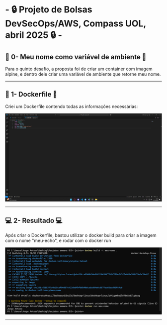 # - 🔒 Projeto de Bolsas DevSecOps/AWS,  Compass UOL, abril 2025 🔒 -

## 👾 0- Meu nome como variável de ambiente 👾
Para o quinto desafio, a proposta foi de criar um container com imagem alpine, e dentro dele criar uma variável de ambiente que retorne meu nome.
    
---
## 🐋 1- Dockerfile 🐋
Criei um Dockerfile contendo todas as informações necessárias:  

![Primeiro print](/Desafios/Prints/5.1.png)  

---
## 💻 2- Resultado 💻
Após criar o Dockerfile, bastou utilizar o docker build para criar a imagem com o nome "meu-echo", e rodar com o docker run  

![Segundo print](/Desafios/Prints/5.2.png)  

---


